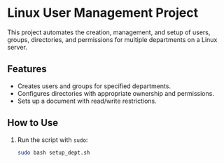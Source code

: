# Linux User Management Project

This project automates the creation, management, and setup of users, groups, directories, and permissions for multiple departments on a Linux server.

## Features
- Creates users and groups for specified departments.
- Configures directories with appropriate ownership and permissions.
- Sets up a document with read/write restrictions.

## How to Use
1. Run the script with `sudo`:
   ```bash
   sudo bash setup_dept.sh
